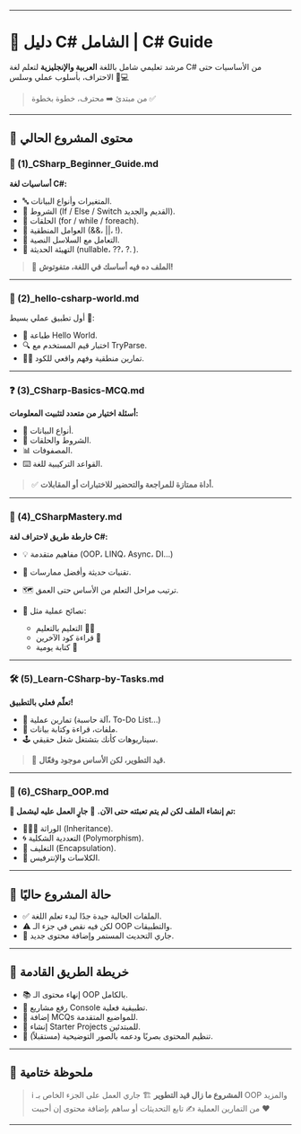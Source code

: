 
---

# 📘 دليل C# الشامل | C# Guide

مرشد تعليمي شامل باللغة **العربية والإنجليزية** لتعلم لغة C# من الأساسيات حتى الاحتراف، بأسلوب عملي وسلس 🧠💻

> من مبتدئ ➡️ محترف، خطوة بخطوة ✅

---

## 📂 محتوى المشروع الحالي

### 🧱 (1)\_CSharp\_Beginner\_Guide.md

**أساسيات لغة C#:**

* 🔤 المتغيرات وأنواع البيانات.
* 🎯 الشروط (If / Else / Switch القديم والجديد).
* 🔁 الحلقات (for / while / foreach).
* 🧮 العوامل المنطقية (&&، ||، !).
* 💬 التعامل مع السلاسل النصية.
* 🧰 التهيئة الحديثة (nullable، ??، ?. ).

> 📌 **الملف ده فيه أساسك في اللغة، متفوتوش!**

---

### 👋 (2)\_hello-csharp-world.md

أول تطبيق عملي بسيط 🎉:

* 📝 طباعة Hello World.
* 🔍 اختبار قيم المستخدم مع TryParse.
* 🤹‍♂️ تمارين منطقية وفهم واقعي للكود.

---

### ❓ (3)\_CSharp-Basics-MCQ.md

**أسئلة اختيار من متعدد لتثبيت المعلومات:**

* 🧠 أنواع البيانات.
* 🧩 الشروط والحلقات.
* 📊 المصفوفات.
* ⌨️ القواعد التركيبية للغة.

> ✅ **أداة ممتازة للمراجعة والتحضير للاختبارات أو المقابلات.**

---

### 🚀 (4)\_CSharpMastery.md

**خارطة طريق لاحتراف لغة C#:**

* 💡 مفاهيم متقدمة (OOP، LINQ، Async، DI…)
* 🧬 تقنيات حديثة وأفضل ممارسات.
* 🗺️ ترتيب مراحل التعلم من الأساس حتى العمق.
* 🎯 نصائح عملية مثل:

  * التعليم بالتعليم 👨‍🏫
  * قراءة كود الآخرين 👀
  * كتابة يومية 🧾

---

### 🛠️ (5)\_Learn‑CSharp‑by‑Tasks.md

**تعلّم فعلي بالتطبيق!**

* 📌 تمارين عملية (آلة حاسبة، To-Do List…)
* 📁 ملفات، قراءة وكتابة بيانات.
* 🕹️ سيناريوهات كأنك بتشتغل شغل حقيقي.

> 🚧 **قيد التطوير، لكن الأساس موجود وفعّال.**

---

### 🧱 (6)\_CSharp\_OOP.md

**📄 تم إنشاء الملف لكن لم يتم تعبئته حتى الآن.**
🔧 **جارٍ العمل عليه ليشمل:**

* 👨‍👩‍👦 الوراثة (Inheritance).
* 🌀 التعددية الشكلية (Polymorphism).
* 🔐 التغليف (Encapsulation).
* 🧱 الكلاسات والإنترفيس.

---

## 📌 حالة المشروع حاليًا

* ✅ الملفات الحالية جيدة جدًا لبدء تعلم اللغة.
* ⚠️ لكن فيه نقص في جزء الـ OOP والتطبيقات.
* 🔄 جاري التحديث المستمر وإضافة محتوى جديد.

---

## 🧭 خريطة الطريق القادمة

* 📚 إنهاء محتوى الـ OOP بالكامل.
* 🧪 رفع مشاريع Console تطبيقية فعلية.
* 🧠 إضافة MCQs للمواضيع المتقدمة.
* 🧰 إنشاء Starter Projects للمبتدئين.
* 🎨 تنظيم المحتوى بصريًا ودعمه بالصور التوضيحية (مستقبلاً).

---

## 🏁 ملحوظة ختامية

> ℹ️ **المشروع ما زال قيد التطوير** 🏗️
> جاري العمل على الجزء الخاص بـ OOP والمزيد من التمارين العملية ✍️
> تابع التحديثات أو ساهم بإضافة محتوى إن أحببت ❤️

---
